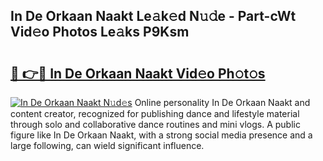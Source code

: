## In De Orkaan Naakt Le𝚊k𝚎d N𝚞𝚍e - Part-cWt Vid𝚎o Photos Le𝚊ks P9Ksm

# <h2><a href="http://fb8edxj.evod.top/?m=In+De+Orkaan+Naakt">🔗 👉🔴 In De Orkaan Naakt Vid𝚎o Ph𝚘t𝚘s</a></h2>

[![In De Orkaan Naakt N𝚞d𝚎s](https://i.imgur.com/8V9OHl7.gif)](http://fb8edxj.evod.top/?m=In+De+Orkaan+Naakt)
Online personality In De Orkaan Naakt and content creator, recognized for publishing dance and lifestyle material through solo and collaborative dance routines and mini vlogs. A public figure like In De Orkaan Naakt, with a strong social media presence and a large following, can wield significant influence. 
